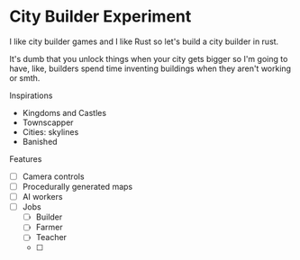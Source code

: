 # City Builder Experiment

I like city builder games and I like Rust so let's build a city builder in rust.

It's dumb that you unlock things when your city gets bigger so I'm going to have, like, builders spend time inventing buildings when they aren't working or smth.

Inspirations
 - Kingdoms and Castles
 - Townscapper
 - Cities: skylines
 - Banished

Features
 - [ ] Camera controls
 - [ ] Procedurally generated maps
 - [ ] AI workers
 - [ ] Jobs
    - [ ] Builder
    - [ ] Farmer
    - [ ] Teacher
    - [ ] 
